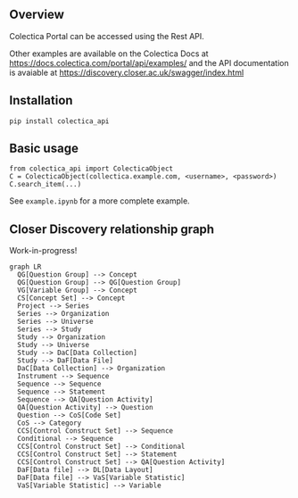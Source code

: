 ## Overview

Colectica Portal can be accessed using the Rest API. 

Other examples are available on the Colectica Docs at https://docs.colectica.com/portal/api/examples/ 
and the API documentation is avaiable at https://discovery.closer.ac.uk/swagger/index.html

## Installation

```
pip install colectica_api
```

## Basic usage

```
from colectica_api import ColecticaObject
C = ColecticaObject(collectica.example.com, <username>, <password>)
C.search_item(...)
```

See `example.ipynb` for a more complete example.


## Closer Discovery relationship graph

Work-in-progress!

```mermaid
graph LR
  QG[Question Group] --> Concept
  QG[Question Group] --> QG[Question Group]
  VG[Variable Group] --> Concept
  CS[Concept Set] --> Concept
  Project --> Series
  Series --> Organization
  Series --> Universe
  Series --> Study
  Study --> Organization
  Study --> Universe
  Study --> DaC[Data Collection]
  Study --> DaF[Data File]
  DaC[Data Collection] --> Organization
  Instrument --> Sequence
  Sequence --> Sequence
  Sequence --> Statement
  Sequence --> QA[Question Activity]
  QA[Question Activity] --> Question
  Question --> CoS[Code Set]
  CoS --> Category
  CCS[Control Construct Set] --> Sequence
  Conditional --> Sequence
  CCS[Control Construct Set] --> Conditional
  CCS[Control Construct Set] --> Statement
  CCS[Control Construct Set] --> QA[Question Activity]
  DaF[Data file] --> DL[Data Layout]
  DaF[Data file] --> VaS[Variable Statistic]
  VaS[Variable Statistic] --> Variable
```
